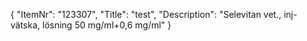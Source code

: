 {
  "ItemNr": "123307",
  "Title": "test",
  "Description": "Selevitan vet., inj-vätska, lösning 50 mg/ml+0,6 mg/ml"
}